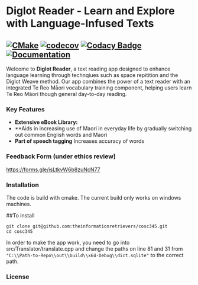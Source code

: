 # Diglot Reader - Learn and Explore with Language-Infused Texts
[![CMake](https://github.com/theinformationretrievers/cosc345/actions/workflows/cmake.yml/badge.svg)](https://github.com/theinformationretrievers/cosc345/actions/workflows/cmake.yml)
[![codecov](https://codecov.io/gh/theinformationretrievers/cosc345/branch/main/graph/badge.svg)](https://app.codecov.io/gh/theinformationretrievers/cosc345)
[![Codacy Badge](https://app.codacy.com/project/badge/Grade/8e10b54517ff492bb5c0649f71236a66)](https://app.codacy.com/gh/theinformationretrievers/cosc345/dashboard?utm_source=gh&utm_medium=referral&utm_content=&utm_campaign=Badge_grade)
[![Documentation](https://codedocs.xyz/theinformationretrievers/cosc345.svg)](https://codedocs.xyz/theinformationretrievers/cosc345/)
----

Welcome to **Diglot Reader**, a text reading app designed to enhance language learning through technqiues such as space repitition and the Diglot Weave method. Our app combines the power of a text reader with an integrated Te Reo Māori vocabulary training component, helping users learn Te Reo Māori though general day-to-day reading.


### Key Features

- **Extensive eBook Library:**
- **Aids in increasing use of Maori in everyday life by gradually switching out common English words and Maori
- **Part of speech tagging** Increases accuracy of words

  
### Feedback Form (under ethics review)
https://forms.gle/isLtkvW6b8zuNcN77

### Installation
The code is build with cmake. The current build only works on windows machines. 

##To install
```
git clone git@github.com:theinformationretrievers/cosc345.git
cd cosc345

```

In order to make the app work, you need to go into src/Translator/translate.cpp and change the paths on line 81 and 31 from `"C:\\Path-to-Repo\\out\\build\\x64-Debug\\dict.sqlite"` to the correct path.

### License


